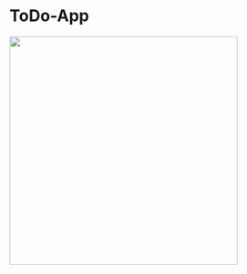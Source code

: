 # ToDo-App
<img height="400px" src="https://github.com/Kaustav1999paul/ToDo-App/blob/master/app/src/main/res/drawable-v24/todo.gif"/>
